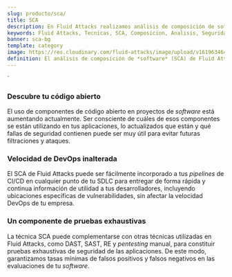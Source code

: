 ```yaml
---
slug: producto/sca/
title: SCA
description: En Fluid Attacks realizamos análisis de composición de software (SCA) para identificar debilidades de seguridad relacionadas con componentes de terceros o de código abierto.
keywords: Fluid Attacks, Tecnicas, SCA, Composicion, Analisis, Seguridad, Pruebas, Hacking Etico
banner: sca-bg
template: category
image: https://res.cloudinary.com/fluid-attacks/image/upload/v1619634644/airs/product/cover-sca_rbdocd.webp
definition: El análisis de composición de *software* (SCA) de Fluid Attacks reduce los riesgos de ciberseguridad relacionados con componentes de código abierto o de terceros, que son muy usados hoy en día por los equipos de desarrollo. Los escaneos SCA generan y entregan reportes de inventario de todos los componentes directos e indirectos de código abierto utilizados por tu *software* analizado. También proporcionan información sobre las licencias de los componentes, las versiones y las vulnerabilidades de seguridad presentes. Mediante un SCA que combina trabajo automático y manual, estamos siempre preparados para detectar nuevas vulnerabilidades; no dependemos exclusivamente de lo que se conoce y está disponible en la base de datos NVD (National Vulnerability Database) para vulnerabilidades de código abierto. Además, nuestro equipo de *hacking* que trabaja con la técnica SCA no tiene ningún problema en abordar casi cualquier lenguaje de codificación utilizado en tu compañía para el desarrollo de aplicaciones.
---
```

´
<div class="sect2">

### Descubre tu código abierto

El uso de componentes de código abierto
en proyectos de *software* está aumentando actualmente.
Ser consciente de cuáles de esos componentes
se están utilizando en tus aplicaciones,
lo actualizados que están y qué fallas de seguridad
contienen puede ser muy útil para evitar futuras filtraciones y ataques.

</div>

<div class="sect2">

### Velocidad de DevOps inalterada

El SCA de Fluid Attacks puede ser fácilmente incorporado
a tus *pipelines* de CI/CD en cualquier punto de tu SDLC
para entregar de forma rápida y continua información
de utilidad a tus desarrolladores,
incluyendo ubicaciones específicas de vulnerabilidades,
sin afectar la velocidad DevOps de tu empresa.

</div>

<div class="sect2">

### Un componente de pruebas exhaustivas

La técnica SCA puede complementarse
con otras técnicas utilizadas en Fluid Attacks,
como DAST, SAST, RE y *pentesting* manual,
para constituir pruebas exhaustivas de seguridad de las aplicaciones.
De este modo,
garantizamos tasas mínimas de falsos positivos
y falsos negativos en las evaluaciones de tu *software*.

</div>
